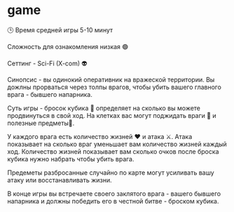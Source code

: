 # game

🕒 Время средней игры 5-10 минут

Сложность для ознакомления низкая 🟢

Сеттинг -  Sci-Fi (X-com) 👽

Синопсис - вы одинокий оперативник на вражеской территории. Вы дожлны прорваться через толпы врагов, чтобы убить вашего главного врага - бывшего напарника.

Суть игры - бросок кубика 🎲 определяет на сколько вы можете продвинуться в свой ход. На клетках вас могут поджидать враги 👾 и полезные предметы🔫.

У каждого врага есть количество жизней ❤️ и атака ⚔️. Атака показывает на сколько враг уменьшает вам количество жизней каждый ход. Количество жизней показывает вам сколько очков после броска кубика нужно набрать чтобы убить врага.

Предеметы разбросанные случайно по карте могут усиливать вашу атаку или восстанавливать жизни.

В конце игры вы встречаете своего заклятого врага - вашего бывшего напарника и должны победить его в честной битве - броском кубика.
